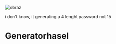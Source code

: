 ![obraz](https://github.com/Anoreks/Generatorhasel/assets/122519247/d76e58ee-8257-4ced-a7f2-cc39073eb1d2)

i don't know, it generating a 4 lenght password not 15
# Generatorhasel

